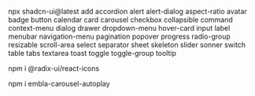  npx shadcn-ui@latest add accordion alert alert-dialog aspect-ratio avatar badge button calendar card carousel checkbox collapsible command context-menu  dialog drawer dropdown-menu hover-card input label menubar navigation-menu pagination popover progress radio-group resizable scroll-area select separator sheet skeleton slider sonner switch table tabs textarea toast toggle toggle-group tooltip

 npm i @radix-ui/react-icons

 npm i embla-carousel-autoplay